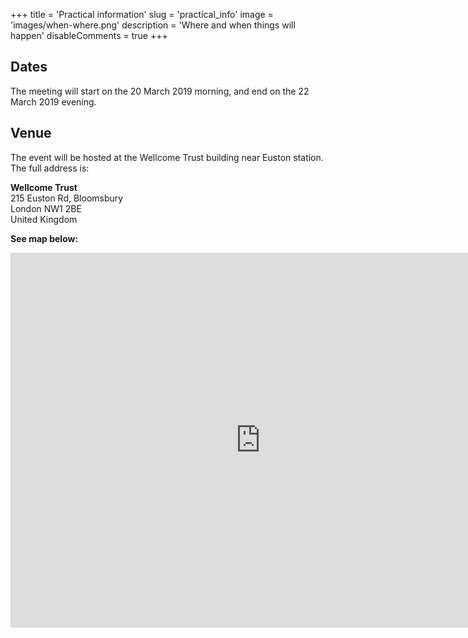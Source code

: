 +++
title = 'Practical information'
slug = 'practical_info'
image = 'images/when-where.png'
description = 'Where and when things will happen'
disableComments = true
+++


## Dates

The meeting will start on the 20 March 2019 morning, and end on the 22 March
2019 evening.


## Venue

The event will be hosted at the Wellcome Trust building near Euston station. The
full address is:

**Wellcome Trust**<br>
215 Euston Rd, Bloomsbury<br>
London NW1 2BE<br>
United Kingdom


**See map below:**

<iframe src="https://www.google.com/maps/embed?pb=!1m18!1m12!1m3!1d2482.3203016954394!2d-0.13723688422933483!3d51.52568477963803!2m3!1f0!2f0!3f0!3m2!1i1024!2i768!4f13.1!3m3!1m2!1s0x48761b25ff1f7005%3A0x1d6fef0930000765!2s215+Euston+Rd%2C+Kings+Cross%2C+London+NW1+2BF%2C+UK!5e0!3m2!1sen!2sch!4v1548949251802" width="800" height="600" frameborder="0" style="border:0" allowfullscreen></iframe>


